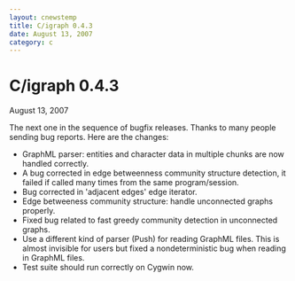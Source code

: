 ```yaml
---
layout: cnewstemp
title: C/igraph 0.4.3
date: August 13, 2007
category: c
---
```


C/igraph 0.4.3
==============

August 13, 2007

The next one in the sequence of bugfix releases. Thanks to many people
sending bug reports. Here are the changes:

- GraphML parser: entities and character data in multiple chunks are now handled correctly.
- A bug corrected in edge betweenness community structure detection,
  it failed if called many times from the same program/session.
- Bug corrected in 'adjacent edges' edge iterator.
- Edge betweeness community structure: handle unconnected graphs properly.
- Fixed bug related to fast greedy community detection in unconnected graphs.
- Use a different kind of parser (Push) for reading GraphML files. This is almost
  invisible for users but fixed a nondeterministic bug when reading in GraphML
  files.
- Test suite should run correctly on Cygwin now.
